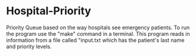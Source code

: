# Hospital-Priority
Priority Queue based on the way hospitals see emergency patients. To run the program use the "make" command in a terminal. This program reads in information from a file called "input.txt which has the patient's last name and priority levels.
